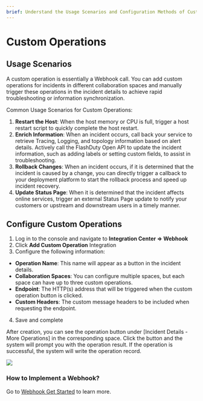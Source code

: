 ```yaml
---
brief: Understand the Usage Scenarios and Configuration Methods of Custom Operations
---
```


# Custom Operations

## Usage Scenarios

A custom operation is essentially a Webhook call. You can add custom operations for incidents in different collaboration spaces and manually trigger these operations in the incident details to achieve rapid troubleshooting or information synchronization.

Common Usage Scenarios for Custom Operations:
1. **Restart the Host**: When the host memory or CPU is full, trigger a host restart script to quickly complete the host restart.
2. **Enrich Information**: When an incident occurs, call back your service to retrieve Tracing, Logging, and topology information based on alert details. Actively call the FlashDuty Open API to update the incident information, such as adding labels or setting custom fields, to assist in troubleshooting.
3. **Rollback Changes**: When an incident occurs, if it is determined that the incident is caused by a change, you can directly trigger a callback to your deployment platform to start the rollback process and speed up incident recovery.
4. **Update Status Page**: When it is determined that the incident affects online services, trigger an external Status Page update to notify your customers or upstream and downstream users in a timely manner.

## Configure Custom Operations

1. Log in to the console and navigate to **Integration Center => Webhook**
2. Click **Add Custom Operation** Integration
3. Configure the following information:
- **Operation Name**: This name will appear as a button in the incident details.
- **Collaboration Spaces**: You can configure multiple spaces, but each space can have up to three custom operations.
- **Endpoint**: The HTTP(s) address that will be triggered when the custom operation button is clicked.
- **Custom Headers**: The custom message headers to be included when requesting the endpoint.
4. Save and complete

After creation, you can see the operation button under [Incident Details - More Operations] in the corresponding space. Click the button and the system will prompt you with the operation result. If the operation is successful, the system will write the operation record.

![](https://fcdoc.github.io/img/zh/flashduty/alter/custom_actions/1.avif)

### How to Implement a Webhook?

Go to [Webhook Get Started](https://developer.flashcat.cloud/doc-2996930) to learn more.
